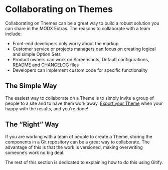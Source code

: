 # Collaborating on Themes

Collaborating on Themes can be a great way to build a robust solution you can share in the MODX Extras. The reasons to collaborate with a team include:

- Front-end developers only worry about the markup
- Customer service or projects managers can focus on creating logical and simple Option Sets
- Product owners can work on Screenshots, Default configurations, README and CHANGELOG files
- Developers can implement custom code for specific functionality

## The Simple Way

The easiest way to collaborate on a Theme is to simply invite a group of people to a site and to have them work away. [Export your Theme](../themer/cmp/themes) when your happy with the results, and you’re done!

## The “Right” Way

If you are working with a team of people to create a Theme, storing the components in a Git repository can be a great way to collaborate. The advantage of this is that the work is versioned, making overwriting someone’s work no big deal.

The rest of this section is dedicated to explaining how to do this using Gitify.
